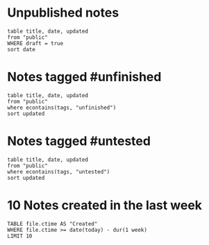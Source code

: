 # Unpublished notes

```dataview title="Unpublished notes"
table title, date, updated
from "public"
WHERE draft = true
sort date
```

# Notes tagged #unfinished 

```dataview title="Untested notes"
table title, date, updated
from "public"
where econtains(tags, "unfinished")
sort updated
```

# Notes tagged #untested 

```dataview title="Untested notes"
table title, date, updated
from "public"
where econtains(tags, "untested")
sort updated
```

# 10 Notes created in the last week

```dataview
TABLE file.ctime AS "Created"
WHERE file.ctime >= date(today) - dur(1 week)
LIMIT 10
```
